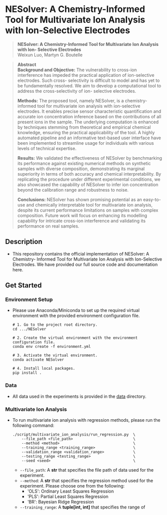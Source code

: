 # NESolver: A Chemistry-Informed Tool for Multivariate Ion Analysis with Ion-Selective Electrodes

> **NESolver: A Chemistry-Informed Tool for Multivariate Ion Analysis with Ion-
> Selective Electrodes**<br>
> Weixun Luo, Martyn G. Boutelle<br>

> **Abstract**<br>
> **Background and Objective:** The vulnerability to cross-ion interference has
> impeded the practical application of ion-selective electrodes. Such cross-
> selectivity is difficult to model and has yet to be fundamentally resolved. We
> aim to develop a computational tool to address the cross-selectivity of ion-
> selective electrodes.<br>
>
> **Methods:** The proposed tool, namely NESolver, is a chemistry-informed tool
> for multivariate ion analysis with ion-selective electrodes. It enables precise
> sensor characteristic quantification and accurate ion concentration inference
> based on the contributions of all present ions in the sample.  The underlying
> computation is enhanced by techniques stemming from theoretical and empirical
> chemical knowledge, ensuring the practical applicability of the tool. A highly
> automated pipeline and an informative text-based user interface have been
> implemented to streamline usage for individuals with various levels of
> technical expertise.<br>
>
> **Results:** We validated the effectiveness of NESolver by benchmarking its
> performance against existing numerical methods on synthetic samples with
> diverse composition, demonstrating its marginal superiority in terms of both
> accuracy and chemical interpretability. By replicating the procedure under
> different experimental conditions, we also showcased the capability of NESolver
> to infer ion concentration beyond the calibration range and robustness to noise.<br>
>
> **Conclusions:** NESolver has shown promising potential as an easy-to-use and
> chemically interpretable tool for multivariate ion analysis, despite its
> current performance limitations on samples with complex composition. Future
> work will focus on enhancing its modelling capability for intricate cross-ion
> interference and validating its performance on real samples.<br>


## Description
- This repository contains the official implementation of NESolver: A Chemistry-
Informed Tool for Multivariate Ion Analysis with Ion-Selective Electrodes. We
have provided our full source code and documentation here.


## Get Started
### Environment Setup
- Please use Anaconda/Miniconda to set up the required virtual environment with
the provided environment configuration file.
    ```
    # 1. Go to the project root directory.
    cd .../NESolver

    # 2. Create the virtual environment with the environment configuration file.
    conda env create -f environment.yml

    # 3. Activate the virtual environment.
    conda activate NESolver

    # 4. Install local packages.
    pip install .
    ```

### Data
- All data used in the experiments is provided in the [data](data) directory.

### Multivariate Ion Analysis
- To run multivariate ion analysis with regression methods, please run the
following command:
    ```
    ./script/multivariate_ion_analysis/run_regression.py  \
        --file_path <file_path>                           \
        --method <method>                                 \
        --training_range <training_range>                 \
        --validation_range <validation_range>             \
        --testing_range <testing_range>                   \
        --seed <seed>                                     \
    ```
    - `--file_path`: A **str** that specifies the file path of data used for the 
    experiment.
    - `--method`: A **str** that specifies the regression method used for the 
    experiment. Please choose one from the following:
        - 'OLS': Ordinary Least Squares Regression
        - 'PLS': Partial Least Squares Regression
        - 'BR': Bayesian Ridge Regression
    - `--training_range`: A **tuple[int, int]** that specifies the range of 
